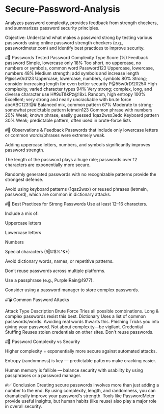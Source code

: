 # Secure-Password-Analysis
Analyzes password complexity, provides feedback from strength checkers, and summarizes password security principles.

Objective:
Understand what makes a password strong by testing various passwords using online password strength checkers (e.g., passwordmeter.com) and identify best practices to improve security.

#🧪 Passwords Tested
Password	Complexity Type	Score (%)	Feedback
password	Simple, lowercase only	18%	Too short, no uppercase, no numbers or symbols, common word
Password123	Uppercase, lowercase, numbers	48%	Medium strength; add symbols and increase length
P@ssw0rd123	Uppercase, lowercase, numbers, symbols	80%	Strong; consider increasing length for even better security
P@55w0rD!2025#	High complexity, varied character types	94%	Very strong; complex, long, and diverse character use
H#9uT&kPz@!8xL	Random, high entropy	100%	Excellent; very strong and nearly uncrackable with brute force
abcABC123!@#	Balanced mix, common pattern	67%	Moderate to strong; somewhat predictable pattern
letmein123	Common phrase with numbers	20%	Weak; known phrase, easily guessed
1qaz2wsx3edc	Keyboard pattern	30%	Weak; predictable pattern, often used in brute-force lists

#🧠 Observations & Feedback
Passwords that include only lowercase letters or common words/phrases were extremely weak.

Adding uppercase letters, numbers, and symbols significantly improves password strength.

The length of the password plays a huge role; passwords over 12 characters are exponentially more secure.

Randomly generated passwords with no recognizable patterns provide the strongest defense.

Avoid using keyboard patterns (1qaz2wsx) or reused phrases (letmein, password), which are common in dictionary attacks.

#🔎 Best Practices for Strong Passwords
Use at least 12–16 characters.

Include a mix of:

Uppercase letters

Lowercase letters

Numbers

Special characters (!@#$%^&*)

Avoid dictionary words, names, or repetitive patterns.

Don’t reuse passwords across multiple platforms.

Use a passphrase (e.g., Purple!Rain@1977).

Consider using a password manager to store complex passwords.

#💣 Common Password Attacks

Attack Type	Description
Brute Force	Tries all possible combinations. Long & complex passwords resist this best.
Dictionary	Uses a list of common passwords/words. Avoiding real words thwarts this.
Phishing	Tricks you into giving your password. Not about complexity—be vigilant.
Credential Stuffing	Reuses stolen credentials on other sites. Don't reuse passwords.


#🔐 Password Complexity vs Security

Higher complexity = exponentially more secure against automated attacks.

Entropy (randomness) is key — predictable patterns make cracking easier.

Human memory is fallible — balance security with usability by using passphrases or a password manager.

#✅ Conclusion
Creating secure passwords involves more than just adding a number to the end. By using complexity, length, and randomness, you can dramatically improve your password's strength. Tools like PasswordMeter provide useful insights, but human habits (like reuse) also play a major role in overall security.
